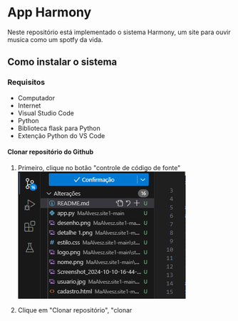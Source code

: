 # App Harmony
Neste repositório está implementado o sistema Harmony, um site para ouvir musica como um spotfy da vida.


## Como instalar o sistema 
### Requisitos
- Computador
- Internet
- Visual Studio Code 
- Python
- Biblioteca flask para Python
- Extenção Python do VS Code

#### Clonar repositório do Github
1. Primeiro, clique no botão "controle de código de fonte"
![imagem 01](readme-img/codigo-fonte.PNG)

2. Clique em "Clonar repositório", "clonar 